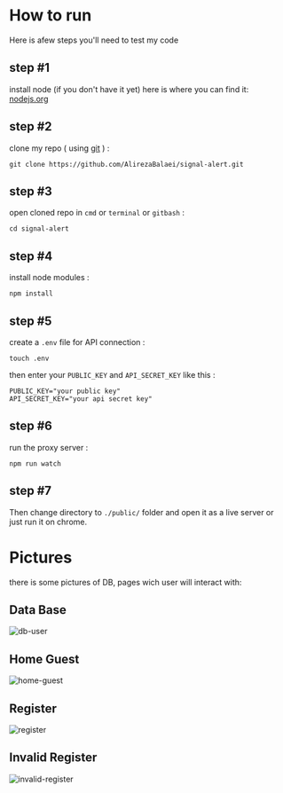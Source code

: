 # How to run

Here is afew steps you'll need to test my code

## step #1

install node (if you don't have it yet)
here is where you can find it: [nodejs.org](https://nodejs.org/en/download/)

## step #2

clone my repo ( using [git](https://git-scm.com/downloads) ) :

```
git clone https://github.com/AlirezaBalaei/signal-alert.git
```

## step #3

open cloned repo in `cmd` or `terminal` or `gitbash` :

```
cd signal-alert
```

## step #4

install node modules :

```
npm install
```

## step #5

create a `.env` file for API connection :

```
touch .env
```

then enter your `PUBLIC_KEY` and `API_SECRET_KEY` like this :

```
PUBLIC_KEY="your public key"
API_SECRET_KEY="your api secret key"
```

## step #6

run the proxy server :

```
npm run watch
```

## step #7

Then change directory to `./public/` folder and open it as a live server or just run it on chrome.


# Pictures
there is some pictures of DB, pages wich user will interact with:
## Data Base
![db-user](https://user-images.githubusercontent.com/99330644/213690015-c2588ff6-9424-41bd-a4da-f88481e469cf.png)
## Home Guest
![home-guest](https://user-images.githubusercontent.com/99330644/213690021-66ae0f99-0fea-4c95-8ee4-8c6e8aced374.png)
## Register
![register](https://user-images.githubusercontent.com/99330644/213690028-55c77238-f925-4fbd-8394-1a2429d0f875.png)
## Invalid Register
![invalid-register](https://user-images.githubusercontent.com/99330644/213690022-b86ca5c5-b5cf-4879-9f4b-25cf4c56c354.png)

